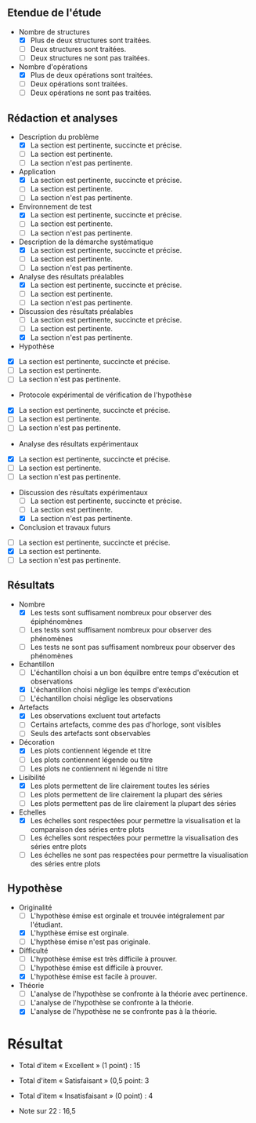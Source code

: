## Etendue de l'étude
- Nombre de structures
  - [x] Plus de deux structures sont traitées.
  - [ ] Deux structures sont traitées.
  - [ ] Deux structures ne sont pas traitées.
- Nombre d'opérations
  - [x] Plus de deux opérations sont traitées.
  - [ ] Deux opérations sont traitées.
  - [ ] Deux opérations ne sont pas traitées.
## Rédaction et analyses
- Description du problème
  - [x] La section est pertinente, succincte et précise.
  - [ ] La section est pertinente.
  - [ ] La section n'est pas pertinente.
- Application
  - [x] La section est pertinente, succincte et précise.
  - [ ] La section est pertinente.
  - [ ] La section n'est pas pertinente.
- Environnement de test
  - [x] La section est pertinente, succincte et précise.
  - [ ] La section est pertinente.
  - [ ] La section n'est pas pertinente.
- Description de la démarche systématique
  - [x] La section est pertinente, succincte et précise.
  - [ ] La section est pertinente.
  - [ ] La section n'est pas pertinente.			
- Analyse des résultats préalables
  - [x] La section est pertinente, succincte et précise.
  - [ ] La section est pertinente.
  - [ ] La section n'est pas pertinente.
- Discussion des résultats préalables
  - [ ] La section est pertinente, succincte et précise.
  - [ ] La section est pertinente.
  - [x] La section n'est pas pertinente.
-	Hypothèse
  - [x] La section est pertinente, succincte et précise.
  - [ ] La section est pertinente.
  - [ ] La section n'est pas pertinente.
-	Protocole expérimental de vérification de l'hypothèse
  - [x] La section est pertinente, succincte et précise.
  - [ ] La section est pertinente.
  - [ ] La section n'est pas pertinente.
-	Analyse des résultats expérimentaux
  - [x] La section est pertinente, succincte et précise.
  - [ ] La section est pertinente.
  - [ ] La section n'est pas pertinente.
- Discussion des résultats expérimentaux
  - [ ] La section est pertinente, succincte et précise.
  - [ ] La section est pertinente.
  - [x] La section n'est pas pertinente.
-	Conclusion et travaux futurs
  - [ ] La section est pertinente, succincte et précise.
  - [x] La section est pertinente.
  - [ ] La section n'est pas pertinente.

## Résultats 	
- Nombre
  - [x] Les tests sont suffisament nombreux pour observer des épiphénomènes
  - [ ] Les tests sont suffisament nombreux pour observer des phénomènes
  - [ ] Les tests ne sont pas suffisament nombreux pour observer des phénomènes
- Echantillon
  - [ ] L'échantillon choisi a un bon équilbre entre temps d'exécution et observations
  - [x] L'échantillon choisi néglige les temps d'exécution
  - [ ] L'échantillon choisi néglige les observations
- Artefacts		
  - [x] Les observations excluent tout artefacts		
  - [ ] Certains artefacts, comme des pas d'horloge, sont visibles
  - [ ]	Seuls des artefacts sont observables
- Décoration
  - [x] Les plots contiennent légende et titre
  - [ ]	Les plots contiennent légende ou titre
  - [ ]	Les plots ne contiennent ni légende ni titre
- Lisibilité
  - [x]	Les plots permettent de lire clairement toutes les séries
  - [ ]	Les plots permettent de lire clairement la plupart des séries
  - [ ]	Les plots permettent pas de lire clairement la plupart des séries
- Echelles
  - [x] Les échelles sont respectées pour permettre la visualisation et la comparaison des séries entre plots
  - [ ] Les échelles sont respectées pour permettre la visualisation des séries entre plots
  - [ ] Les échelles ne sont pas respectées pour permettre la visualisation des séries entre plots

## Hypothèse
- Originalité
  - [ ] L'hypothèse émise est orginale et trouvée intégralement par l'étudiant.
  - [x] L'hypthèse émise est orginale.
  - [ ] L'hypthèse émise n'est pas originale.
- Difficulté
  - [ ] L'hypothèse émise est très difficile à prouver.
  - [ ]	L'hypothèse émise est difficile à prouver.
  - [x]	L'hypothèse émise est facile à prouver.
- Théorie
  - [ ]	L'analyse de l'hypothèse se confronte à la théorie avec pertinence.
  - [ ]	L'analyse de l'hypothèse se confronte à la théorie.
  - [x]	L'analyse de l'hypothèse ne se confronte pas à la théorie.

# Résultat

- Total d'item « Excellent » (1 point) : 15
- Total d'item « Satisfaisant » (0,5 point: 3
- Total d'item « Insatisfaisant » (0 point) : 4
 
- Note sur 22 : 16,5
